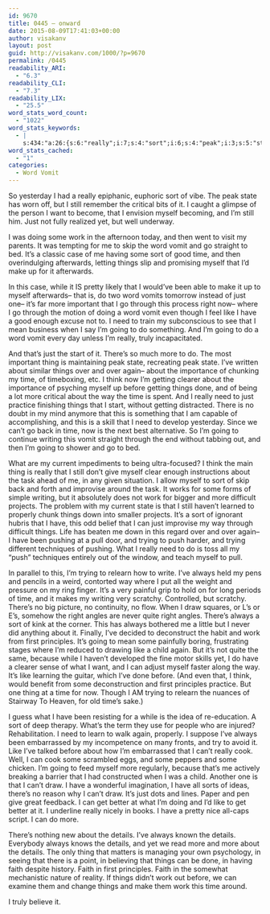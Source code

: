```yaml
---
id: 9670
title: 0445 – onward
date: 2015-08-09T17:41:03+00:00
author: visakanv
layout: post
guid: http://visakanv.com/1000/?p=9670
permalink: /0445
readability_ARI:
  - "6.3"
readability_CLI:
  - "7.3"
readability_LIX:
  - "25.5"
word_stats_word_count:
  - "1022"
word_stats_keywords:
  - |
    s:434:"a:26:{s:6:"really";i:7;s:4:"sort";i:6;s:4:"peak";i:3;s:5:"state";i:4;s:4:"just";i:6;s:4:"work";i:5;s:4:"word";i:4;s:5:"vomit";i:4;s:4:"time";i:7;s:10:"afterwards";i:3;s:6:"things";i:9;s:4:"make";i:3;s:5:"right";i:3;s:4:"like";i:5;s:4:"need";i:5;s:5:"going";i:6;s:7:"there's";i:5;s:5:"thing";i:4;s:5:"think";i:3;s:5:"can't";i:4;s:7:"writing";i:3;s:6:"trying";i:4;s:4:"draw";i:3;s:10:"principles";i:3;s:7:"details";i:4;s:5:"faith";i:3;}";
word_stats_cached:
  - "1"
categories:
  - Word Vomit
---
```

So yesterday I had a really epiphanic, euphoric sort of vibe. The peak state has worn off, but I still remember the critical bits of it. I caught a glimpse of the person I want to become, that I envision myself becoming, and I&#8217;m still him. Just not fully realized yet, but well underway.

I was doing some work in the afternoon today, and then went to visit my parents. It was tempting for me to skip the word vomit and go straight to bed. It&#8217;s a classic case of me having some sort of good time, and then overindulging afterwards, letting things slip and promising myself that I&#8217;d make up for it afterwards.

In this case, while it IS pretty likely that I would&#8217;ve been able to make it up to myself afterwards– that is, do two word vomits tomorrow instead of just one– it&#8217;s far more important that I go through this process right now– where I go through the motion of doing a word vomit even though I feel like I have a good enough excuse not to. I need to train my subconscious to see that I mean business when I say I&#8217;m going to do something. And I&#8217;m going to do a word vomit every day unless I&#8217;m really, truly incapacitated.

And that&#8217;s just the start of it. There&#8217;s so much more to do. The most important thing is maintaining peak state, recreating peak state. I&#8217;ve written about similar things over and over again– about the importance of chunking my time, of timeboxing, etc. I think now I&#8217;m getting clearer about the importance of psyching myself up before getting things done, and of being a lot more critical about the way the time is spent. And I really need to just practice finishing things that I start, without getting distracted. There is no doubt in my mind anymore that this is something that I am capable of accomplishing, and this is a skill that I need to develop yesterday. Since we can&#8217;t go back in time, now is the next best alternative. So I&#8217;m going to continue writing this vomit straight through the end without tabbing out, and then I&#8217;m going to shower and go to bed.

What are my current impediments to being ultra-focused? I think the main thing is really that I still don&#8217;t give myself clear enough instructions about the task ahead of me, in any given situation. I allow myself to sort of skip back and forth and improvise around the task. It works for some forms of simple writing, but it absolutely does not work for bigger and more difficult projects. The problem with my current state is that I still haven&#8217;t learned to properly chunk things down into smaller projects. It&#8217;s a sort of ignorant hubris that I have, this odd belief that I can just improvise my way through difficult things. Life has beaten me down in this regard over and over again– I have been pushing at a pull door, and trying to push harder, and trying different techniques of pushing. What I really need to do is toss all my &#8220;push&#8221; techniques entirely out of the window, and teach myself to pull.

In parallel to this, I&#8217;m trying to relearn how to write. I&#8217;ve always held my pens and pencils in a weird, contorted way where I put all the weight and pressure on my ring finger. It&#8217;s a very painful grip to hold on for long periods of time, and it makes my writing very scratchy. Controlled, but scratchy. There&#8217;s no big picture, no continuity, no flow. When I draw squares, or L&#8217;s or E&#8217;s, somehow the right angles are never quite right angles. There&#8217;s always a sort of kink at the corner. This has always bothered me a little but I never did anything about it. Finally, I&#8217;ve decided to deconstruct the habit and work from first principles. It&#8217;s going to mean some painfully boring, frustrating stages where I&#8217;m reduced to drawing like a child again. But it&#8217;s not quite the same, because while I haven&#8217;t developed the fine motor skills yet, I do have a clearer sense of what I want, and I can adjust myself faster along the way. It&#8217;s like learning the guitar, which I&#8217;ve done before. (And even that, I think, would benefit from some deconstruction and first principles practice. But one thing at a time for now. Though I AM trying to relearn the nuances of Stairway To Heaven, for old time&#8217;s sake.)

I guess what I have been resisting for a while is the idea of re-education. A sort of deep therapy. What&#8217;s the term they use for people who are injured? Rehabilitation. I need to learn to walk again, properly. I suppose I&#8217;ve always been embarrassed by my incompetence on many fronts, and try to avoid it. Like I&#8217;ve talked before about how I&#8217;m embarrassed that I can&#8217;t really cook. Well, I can cook some scrambled eggs, and some peppers and some chicken. I&#8217;m going to feed myself more regularly, because that&#8217;s me actively breaking a barrier that I had constructed when I was a child. Another one is that I can&#8217;t draw. I have a wonderful imagination, I have all sorts of ideas, there&#8217;s no reason why I can&#8217;t draw. It&#8217;s just dots and lines. Paper and pen give great feedback. I can get better at what I&#8217;m doing and I&#8217;d like to get better at it. I underline really nicely in books. I have a pretty nice all-caps script. I can do more.

There&#8217;s nothing new about the details. I&#8217;ve always known the details. Everybody always knows the details, and yet we read more and more about the details. The only thing that matters is managing your own psychology, in seeing that there is a point, in believing that things can be done, in having faith despite history. Faith in first principles. Faith in the somewhat mechanistic nature of reality. If things didn&#8217;t work out before, we can examine them and change things and make them work this time around.

I truly believe it.